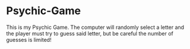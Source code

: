 # Psychic-Game
This is my Psychic Game. The computer will randomly select a letter and the player must try to guess said letter, but be careful the number of guesses is limited!